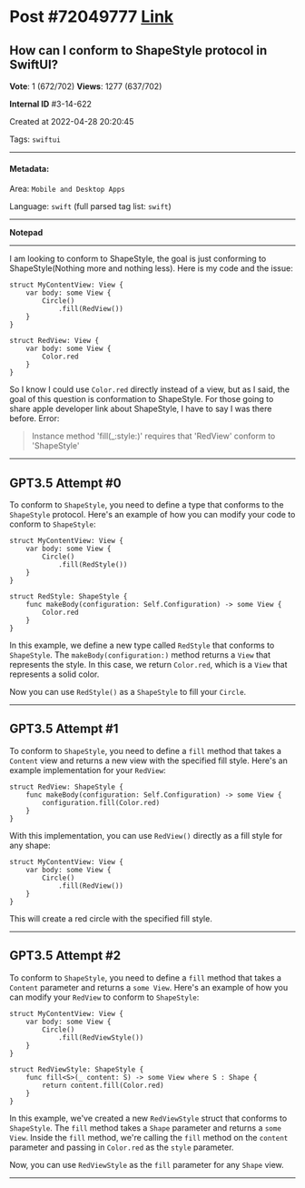 
# Post \#72049777 [Link](https://stackoverflow.com/questions/72049777/)

## How can I conform to ShapeStyle protocol in SwiftUI?

**Vote**: 1 (672/702) **Views**: 1277 (637/702) 

**Internal ID** \#3-14-622

Created at 2022-04-28 20:20:45

Tags: `swiftui`

----------

#### Metadata:

Area: `Mobile and Desktop Apps`

Language: `swift` (full parsed tag list: `swift`)

----------

**Notepad**


----------

I am looking to conform to ShapeStyle, the goal is just conforming to ShapeStyle(Nothing more and nothing less).
Here is my code and the issue:
```
struct MyContentView: View {
    var body: some View {
        Circle()
            .fill(RedView())
    }
}

struct RedView: View {
    var body: some View {
        Color.red
    }
}
```

So I know I could use `Color.red` directly instead of a view, but as I said, the goal of this question is conformation to ShapeStyle. For those going to share apple developer link about ShapeStyle, I have to say I was there before.
Error:
> Instance method 'fill(_:style:)' requires that 'RedView' conform to 'ShapeStyle'


----------
        
## GPT3.5 Attempt \#0

To conform to `ShapeStyle`, you need to define a type that conforms to the `ShapeStyle` protocol. Here's an example of how you can modify your code to conform to `ShapeStyle`:

```
struct MyContentView: View {
    var body: some View {
        Circle()
            .fill(RedStyle())
    }
}

struct RedStyle: ShapeStyle {
    func makeBody(configuration: Self.Configuration) -> some View {
        Color.red
    }
}
```

In this example, we define a new type called `RedStyle` that conforms to `ShapeStyle`. The `makeBody(configuration:)` method returns a `View` that represents the style. In this case, we return `Color.red`, which is a `View` that represents a solid color. 

Now you can use `RedStyle()` as a `ShapeStyle` to fill your `Circle`.

--------

## GPT3.5 Attempt \#1

To conform to `ShapeStyle`, you need to define a `fill` method that takes a `Content` view and returns a new view with the specified fill style. Here's an example implementation for your `RedView`:

```
struct RedView: ShapeStyle {
    func makeBody(configuration: Self.Configuration) -> some View {
        configuration.fill(Color.red)
    }
}
```

With this implementation, you can use `RedView()` directly as a fill style for any shape:

```
struct MyContentView: View {
    var body: some View {
        Circle()
            .fill(RedView())
    }
}
```

This will create a red circle with the specified fill style.

--------

## GPT3.5 Attempt \#2

To conform to `ShapeStyle`, you need to define a `fill` method that takes a `Content` parameter and returns a `some View`. Here's an example of how you can modify your `RedView` to conform to `ShapeStyle`:

```
struct MyContentView: View {
    var body: some View {
        Circle()
            .fill(RedViewStyle())
    }
}

struct RedViewStyle: ShapeStyle {
    func fill<S>(_ content: S) -> some View where S : Shape {
        return content.fill(Color.red)
    }
}
```

In this example, we've created a new `RedViewStyle` struct that conforms to `ShapeStyle`. The `fill` method takes a `Shape` parameter and returns a `some View`. Inside the `fill` method, we're calling the `fill` method on the `content` parameter and passing in `Color.red` as the `style` parameter.

Now, you can use `RedViewStyle` as the `fill` parameter for any `Shape` view.

--------
